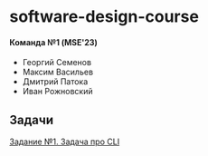 # software-design-course

#### Команда №1 (MSE'23)
- Георгий Семенов
- Максим Васильев
- Дмитрий Патока
- Иван Рожновский

## Задачи

[Задание №1. Задача про CLI](./hw1-cli/)
